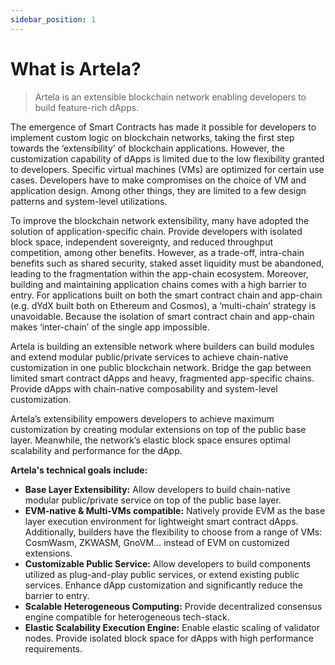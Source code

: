 ```yaml
---
sidebar_position: 1
---
```


# What is Artela?
> Artela is an extensible blockchain network enabling developers to build feature-rich dApps.

The emergence of Smart Contracts has made it possible for developers to implement custom logic on blockchain networks, taking the first step towards the ‘extensibility’ of blockchain applications. However, the customization capability of dApps is limited due to the low flexibility granted to developers. Specific virtual machines (VMs) are optimized for certain use cases. Developers have to make compromises on the choice of VM and application design. Among other things, they are limited to a few design patterns and system-level utilizations.

To improve the blockchain network extensibility, many have adopted the solution of application-specific chain. Provide developers with isolated block space, independent sovereignty, and reduced throughput competition, among other benefits. However, as a trade-off, intra-chain benefits such as shared security, staked asset liquidity must be abandoned, leading to the fragmentation within the app-chain ecosystem. Moreover, building and maintaining application chains comes with a high barrier to entry. For applications built on both the smart contract chain and app-chain (e.g. dYdX built both on Ethereum and Cosmos), a ‘multi-chain’ strategy is unavoidable. Because the isolation of smart contract chain and app-chain makes ‘inter-chain’ of the single app impossible.

Artela is building an extensible network where builders can build modules and extend modular public/private services to achieve chain-native customization in one public blockchain network. Bridge the gap between limited smart contract dApps and heavy, fragmented app-specific chains. Provide dApps with chain-native composability and system-level customization.

Artela’s extensibility empowers developers to achieve maximum customization by creating modular extensions on top of the public base layer. Meanwhile, the network’s elastic block space ensures optimal scalability and performance for the dApp.

**Artela's technical goals include:**
* **Base Layer Extensibility:** Allow developers to build chain-native modular public/private service on top of the public base layer. 
* **EVM-native & Multi-VMs compatible:** Natively provide EVM as the base layer execution environment for lightweight smart contract dApps. Additionally, builders have the flexibility to choose from a range of VMs: CosmWasm, ZKWASM, GnoVM… instead of EVM on customized extensions.  
* **Customizable Public Service:** Allow developers to build components utilized as plug-and-play public services, or extend existing public services. Enhance dApp customization and significantly reduce the barrier to entry.
* **Scalable Heterogeneous Computing:** Provide decentralized consensus engine compatible for heterogeneous tech-stack.
* **Elastic Scalability Execution Engine:** Enable elastic scaling of validator nodes. Provide isolated block space for dApps with high performance requirements.

